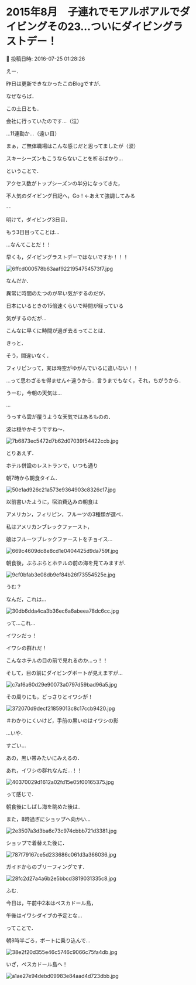 # 2015年8月　子連れでモアルボアルでダイビングその23…ついにダイビングラストデー！

📅 投稿日時: 2016-07-25 01:28:26

えー．


昨日は更新できなかったこのBlogですが．


なぜならば．


この土日とも．


会社に行っていたのです…（泣）





…11連勤か…（遠い目）


まぁ，ご無体職場はこんな感じだと思ってましたが（涙）


スキーシーズンもこうならないことを祈るばかり…





ということで．


アクセス数がトップシーズンの半分になってきた，


不人気のダイビング日記へ，Go！←あえて強調してみる





--


明けて，ダイビング3日目．





もう3日目ってことは…


…なんてことだ！！


早くも，ダイビングラストデーではないですか！！！




![6ffcd000578b63aaf9221954754573f7.jpg](images/6ffcd000578b63aaf9221954754573f7.jpg)




なんだか．


異常に時間のたつのが早い気がするのだが．


日本にいるときの15倍速くらいで時間が経っている


気がするのだが…





こんなに早くに時間が過ぎ去るってことは．


きっと．


そう，間違いなく．


フィリピンって，実は時空がゆがんでいるに違いない！！


…って思わざるを得ません←違うから．言うまでもなく，それ，ちがうから．





うーむ，今朝の天気は…


…


うっすら雲が覆うような天気ではあるものの．


波は穏やかそうですね～．




![7b6873ec5472d7b62d07039f54422ccb.jpg](images/7b6873ec5472d7b62d07039f54422ccb.jpg)







とりあえず．


ホテル併設のレストランで，いつも通り


朝7時から朝食タイム．




![50e1ad926c21a573e9364903c8326c17.jpg](images/50e1ad926c21a573e9364903c8326c17.jpg)




以前書いたように，宿泊費込みの朝食は


アメリカン，フィリピン，フルーツの3種類が選べ．


私はアメリカンブレックファースト，


娘はフルーツブレックファーストをチョイス…




![669c4609dc8e8cd1e0404425d9da759f.jpg](images/669c4609dc8e8cd1e0404425d9da759f.jpg)







朝食後，ぶらぶらとホテルの前の海を見てみますが．




![9cf0bfab3e08db9ef84b26f73554525e.jpg](images/9cf0bfab3e08db9ef84b26f73554525e.jpg)




うむ？


なんだ，これは…




![30db6dda4ca3b36ec6a6abeea78dc6cc.jpg](images/30db6dda4ca3b36ec6a6abeea78dc6cc.jpg)




って…これ…


イワシだっ！


イワシの群れだ！


こんなホテルの目の前で見れるのか…っ！！





そして，目の前にダイビングボートが見えますが…




![c7af6a60d29e90073a0797d59bad96a5.jpg](images/c7af6a60d29e90073a0797d59bad96a5.jpg)




その周りにも，どっさりとイワシが！




![372070d9decf21859013c8c17ccb9420.jpg](images/372070d9decf21859013c8c17ccb9420.jpg)




＃わかりにくいけど，手前の黒いのはイワシの影





…いや．


すごい…


あの，黒い帯みたいにみえるの．


あれ，イワシの群れなんだ…！！




![40370029d1612a02fd15e05f00165375.jpg](images/40370029d1612a02fd15e05f00165375.jpg)




って感じで．


朝食後にしばし海を眺めた後は．





また，8時過ぎにショップへ向かい…




![2e3507a3d3ba6c73c974cbbb721d3381.jpg](images/2e3507a3d3ba6c73c974cbbb721d3381.jpg)




ショップで着替えた後に．




![787f79167ce5d233686c061d3a366036.jpg](images/787f79167ce5d233686c061d3a366036.jpg)




ガイドからのブリーフィングです．




![28fc2d27a4a6b2e5bbcd3819031335c8.jpg](images/28fc2d27a4a6b2e5bbcd3819031335c8.jpg)




ふむ．


今日は，午前中2本はぺスカドール島，


午後はイワシダイブの予定とな…





ってことで．


朝8時半ごろ，ボートに乗り込んで…




![38e2f20d355e46c5746c9066c75fa4db.jpg](images/38e2f20d355e46c5746c9066c75fa4db.jpg)




いざ，ぺスカドール島へ！




![a1ae27e94debd09983e84aad4d723dbb.jpg](images/a1ae27e94debd09983e84aad4d723dbb.jpg)
